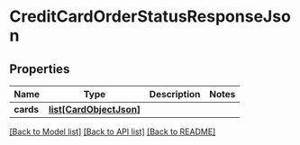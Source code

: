 # CreditCardOrderStatusResponseJson

## Properties
Name | Type | Description | Notes
------------ | ------------- | ------------- | -------------
**cards** | [**list[CardObjectJson]**](CardObjectJson.md) |  | 

[[Back to Model list]](../README.md#documentation-for-models) [[Back to API list]](../README.md#documentation-for-api-endpoints) [[Back to README]](../README.md)


